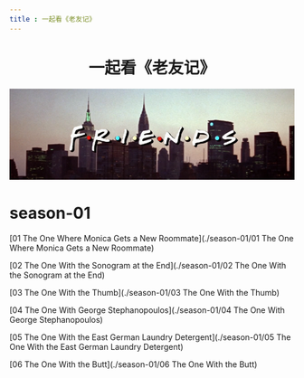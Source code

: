```yaml
---
title : 一起看《老友记》
---
```


<h1 align="center">
  一起看《老友记》
</h1>


<p align="center">
<img width="800" src="./asset/Friends_logo.png" alt="Friends logo">
</p>


# season-01

[01 The One Where Monica Gets a New Roommate](./season-01/01 The One Where Monica Gets a New Roommate)

[02 The One With the Sonogram at the End](./season-01/02 The One With the Sonogram at the End)

[03 The One With the Thumb](./season-01/03 The One With the Thumb)

[04 The One With George Stephanopoulos](./season-01/04 The One With George Stephanopoulos)

[05 The One With the East German Laundry Detergent](./season-01/05 The One With the East German Laundry Detergent)

[06 The One With the Butt](./season-01/06 The One With the Butt)

